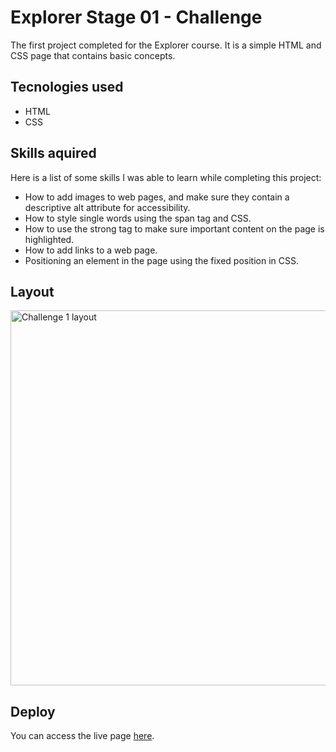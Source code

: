 # Explorer Stage 01 - Challenge
The first project completed for the Explorer course. It is a simple HTML and CSS page that contains basic concepts.

## Tecnologies used
- HTML
- CSS

## Skills aquired
Here is a list of some skills I was able to learn while completing this project:
- How to add images to web pages, and make sure they contain a descriptive alt attribute for accessibility.
- How to style single words using the span tag and CSS.
- How to use the strong tag to make sure important content on the page is highlighted.
- How to add links to a web page.
- Positioning an element in the page using the fixed position in CSS.

## Layout
<img src="https://user-images.githubusercontent.com/71474453/221897237-72e478ba-d20b-4847-b584-8a14536273ed.png" alt="Challenge 1 layout" width="600"/>

## Deploy 
You can access the live page [here](https://rafaelrmb.github.io/explorer-projects/stage01-desafio/index.html).
